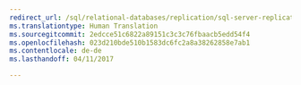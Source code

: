 ```yaml
--- 
redirect_url: /sql/relational-databases/replication/sql-server-replication
ms.translationtype: Human Translation
ms.sourcegitcommit: 2edcce51c6822a89151c3c3c76fbaacb5edd54f4
ms.openlocfilehash: 023d210bde510b1583dc6fc2a8a38262858e7ab1
ms.contentlocale: de-de
ms.lasthandoff: 04/11/2017

--- 
```


